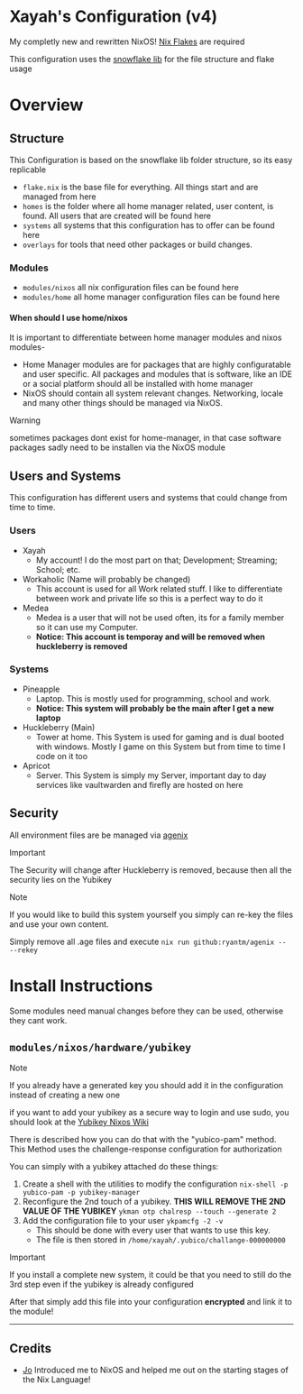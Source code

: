 # Xayah's Configuration (v4)
My completly new and rewritten NixOS! [Nix Flakes](https://nixos.wiki/wiki/Flakes) are required

This configuration uses the [snowflake lib](https://github.com/snowfallorg/lib) for the file structure and flake usage

# Overview
## Structure
This Configuration is based on the snowflake lib folder structure, so its easy replicable

- `flake.nix` is the base file for everything. All things start and are managed from here
- `homes` is the folder where all home manager related, user content, is found. All users that are created will be found here
- `systems` all systems that this configuration has to offer can be found here
- `overlays` for tools that need other packages or build changes.

### Modules
- `modules/nixos` all nix configuration files can be found here
- `modules/home` all home manager configuration files can be found here

#### When should I use home/nixos
It is important to differentiate between home manager modules and nixos modules-
- Home Manager modules are for packages that are highly configuratable and user specific. All packages and modules that is software, like an IDE or a social platform should all be installed with home manager
- NixOS should contain all system relevant changes. Networking, locale and many other things should be managed via NixOS.
> [!WARNING]
> sometimes packages dont exist for home-manager, in that case software packages sadly need to be installen via the NixOS module

## Users and Systems
This configuration has different users and systems that could change from time to time.

### Users
- Xayah
  - My account! I do the most part on that; Development; Streaming; School; etc.
- Workaholic (Name will probably be changed)
  - This account is used for all Work related stuff. I like to differentiate between work and private life so this is a perfect way to do it
- Medea
  - Medea is a user that will not be used often, its for a family member so it can use my Computer.
  - **Notice: This account is temporay and will be removed when huckleberry is removed**


### Systems
- Pineapple
  - Laptop. This is mostly used for programming, school and work.
  - **Notice: This system will probably be the main after I get a new laptop**
- Huckleberry (Main)
  - Tower at home. This System is used for gaming and is dual booted with windows. Mostly I game on this System but from time to time I code on it too
- Apricot
  - Server. This System is simply my Server, important day to day services like vaultwarden and firefly are hosted on here

## Security
All environment files are be managed via [agenix](https://github.com/ryantm/agenix)

> [!Important]
> The Security will change after Huckleberry is removed, because then all the security lies on the Yubikey

> [!Note]
> If you would like to build this system yourself you simply can re-key the files and use your own content.
>
> Simply remove all .age files and execute `nix run github:ryantm/agenix -- --rekey`

# Install Instructions
Some modules need manual changes before they can be used, otherwise they cant work.

## ``modules/nixos/hardware/yubikey``
> [!Note]
> If you already have a generated key you should add it in the configuration instead of creating a new one

if you want to add your yubikey as a secure way to login and use sudo, you should look at the [Yubikey Nixos Wiki](https://nixos.wiki/wiki/Yubikey#yubico-pam)

There is described how you can do that with the "yubico-pam" method.
This Method uses the challenge-response configuration for authorization

You can simply with a yubikey attached do these things:
1. Create a shell with the utilities to modify the configuration ``nix-shell -p yubico-pam -p yubikey-manager``
2. Reconfigure the 2nd touch of a yubikey. **THIS WILL REMOVE THE 2ND VALUE OF THE YUBIKEY** ``ykman otp chalresp --touch --generate 2``
3. Add the configuration file to your user ``ykpamcfg -2 -v``
   - This should be done with every user that wants to use this key.
   - The file is then stored in ``/home/xayah/.yubico/challange-000000000``

> [!Important]
> If you install a complete new system, it could be that you need to still do the 3rd step even if the yubikey is already configured

After that simply add this file into your configuration **encrypted** and link it to the module!

---
## Credits
- [Jo](https://github.com/Jokiller230) Introduced me to NixOS and helped me out on the starting stages of the Nix Language!
